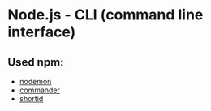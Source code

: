 # Node.js - CLI (command line interface)

## Used npm:

- [nodemon](https://www.npmjs.com/package/nodemon)
- [commander](https://www.npmjs.com/package/commander)
- [shortid](https://www.npmjs.com/package/shortid)
